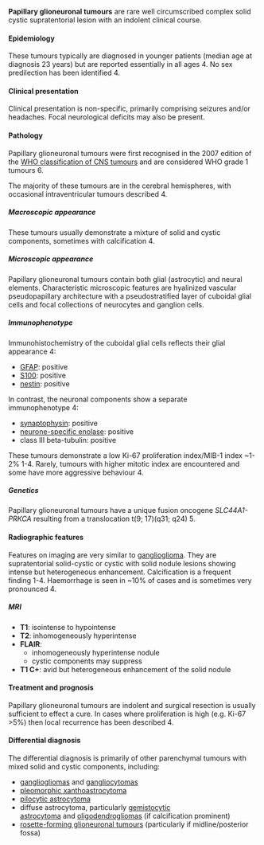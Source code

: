 
**Papillary glioneuronal tumours** are rare well circumscribed complex solid cystic supratentorial lesion with an indolent clinical course.

#### Epidemiology

These tumours typically are diagnosed in younger patients (median age at diagnosis 23 years) but are reported essentially in all ages 4. No sex predilection has been identified 4. 

#### Clinical presentation

Clinical presentation is non-specific, primarily comprising seizures and/or headaches. Focal neurological deficits may also be present. 

#### Pathology

Papillary glioneuronal tumours were first recognised in the 2007 edition of the [WHO classification of CNS tumours](https://radiopaedia.org/articles/who-classification-of-cns-tumours-1) and are considered WHO grade 1 tumours 6.

The majority of these tumours are in the cerebral hemispheres, with occasional intraventricular tumours described 4. 

##### Macroscopic appearance

These tumours usually demonstrate a mixture of solid and cystic components, sometimes with calcification 4. 

##### Microscopic appearance

Papillary glioneuronal tumours contain both glial (astrocytic) and neural elements. Characteristic microscopic features are hyalinized vascular pseudopapillary architecture with a pseudostratified layer of cuboidal glial cells and focal collections of neurocytes and ganglion cells.

##### Immunophenotype

Immunohistochemistry of the cuboidal glial cells reflects their glial appearance 4: 

- [GFAP](https://radiopaedia.org/articles/glial-fibrillary-acid-protein-gfap): positive
- [S100](https://radiopaedia.org/articles/s100): positive
- [nestin](https://radiopaedia.org/articles/nestin): positive

In contrast, the neuronal components show a separate immunophenotype 4:

- [synaptophysin](https://radiopaedia.org/articles/synaptophysin): positive
- [neurone-specific enolase](https://radiopaedia.org/articles/neuron-specific-enolase): positive
- class III beta-tubulin: positive

These tumours demonstrate a low Ki-67 proliferation index/MIB-1 index ~1-2% 1-4. Rarely, tumours with higher mitotic index are encountered and some have more aggressive behaviour 4. 

##### Genetics

Papillary glioneuronal tumours have a unique fusion oncogene _SLC44A1-PRKCA_ resulting from a translocation t(9; 17)(q31; q24) 5. 

#### Radiographic features

Features on imaging are very similar to [ganglioglioma](https://radiopaedia.org/articles/ganglioglioma). They are supratentorial solid-cystic or cystic with solid nodule lesions showing intense but heterogeneous enhancement. Calcification is a frequent finding 1-4. Haemorrhage is seen in ~10% of cases and is sometimes very pronounced 4. 

##### MRI

- **T1**: isointense to hypointense 
- **T2**: inhomogeneously hyperintense
- **FLAIR**:
    - inhomogeneously hyperintense nodule
    - cystic components may suppress
- **T1 C+**: avid but heterogeneous enhancement of the solid nodule 

#### Treatment and prognosis

Papillary glioneuronal tumours are indolent and surgical resection is usually sufficient to effect a cure. In cases where proliferation is high (e.g. Ki-67 >5%) then local recurrence has been described 4.  

#### Differential diagnosis

The differential diagnosis is primarily of other parenchymal tumours with mixed solid and cystic components, including:

- [gangliogliomas](https://radiopaedia.org/articles/ganglioglioma) and [gangliocytomas](https://radiopaedia.org/articles/gangliocytoma)
- [pleomorphic xanthoastrocytoma](https://radiopaedia.org/articles/pleomorphic-xanthoastrocytoma)
- [pilocytic astrocytoma](https://radiopaedia.org/articles/pilocytic-astrocytoma)
- diffuse astrocytoma, particularly [gemistocytic astrocytoma](https://radiopaedia.org/articles/gemistocytic-astrocytoma) and [oligodendrogliomas](https://radiopaedia.org/articles/oligodendroglioma) (if calcification prominent)
- [rosette-forming glioneuronal tumours](https://radiopaedia.org/articles/rosette-forming-glioneuronal-tumours) (particularly if midline/posterior fossa)